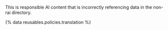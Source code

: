 This is responsible AI content that is incorrectly referencing data in the non-rai directory.

{% data reusables.policies.translation %}